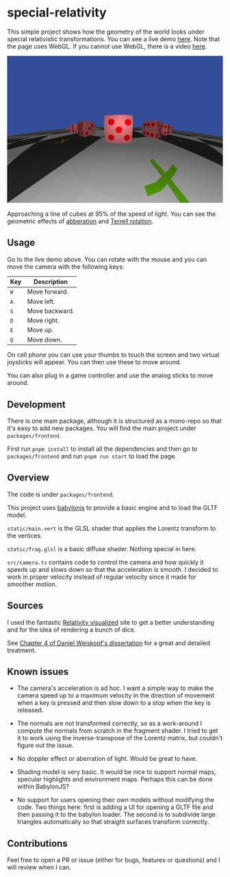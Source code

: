 # special-relativity

This simple project shows how the geometry of the world looks under
special relativistic transformations. You can see a live demo
[here](https://harrygifford.github.io/special-relativity/). Note that the
page uses WebGL. If you cannot use WebGL, there is a video
[here](https://youtu.be/109s5HbdWs0).

[![Approaching a line of cubes at 95% of the speed of light.](./assets/close-to-speed-of-light.png)](https://youtu.be/109s5HbdWs0)

Approaching a line of cubes at 95% of the speed of light. You can see the
geometric effects of [abberation](https://en.wikipedia.org/wiki/Relativistic_aberration) and [Terrell rotation](https://en.wikipedia.org/wiki/Terrell_rotation).

## Usage

Go to the live demo above. You can rotate with the mouse and you can move the
camera with the following keys:

| Key | Description |
| --- | ----------- |
| `W` | Move forward. |
| `A` | Move left. |
| `S` | Move backward. |
| `D` | Move right. |
| `E` | Move up. |
| `Q` | Move down. |

On cell phone you can use your thumbs to touch the screen and two virtual
joysticks will appear. You can then use these to move around.

You can also plug in a game controller and use the analog sticks to
move around.

## Development

There is one main package, although it is structured as a mono-repo so that
it's easy to add new packages. You will find the main project under
`packages/frontend`.

First run `pnpm install` to install all the dependencies and then go to
`packages/frontend` and run `pnpm run start` to load the page.

## Overview

The code is under `packages/frontend`.

This project uses [babylonjs](https://www.babylonjs.com/) to provide a basic
engine and to load the GLTF model.

`static/main.vert` is the GLSL shader that applies the Lorentz transform
to the vertices.

`static/frag.glsl` is a basic diffuse shader. Nothing special in here.

`src/camera.ts` contains code to control the camera and how quickly it speeds
up and slows down so that the acceleration is smooth. I decided to work in
proper velocity instead of regular velocity since it made for smoother motion.

## Sources

I used the fantastic [Relativity visualized](https://www.spacetimetravel.org/tompkins/tompkins.html) site to get a better understanding and for the idea of rendering a bunch of dice.

See [Chapter 4 of Daniel Weiskopf's dissertation](https://publikationen.uni-tuebingen.de/xmlui/bitstream/handle/10900/48159/pdf/01dissertation.pdf) for a great and detailed treatment.

## Known issues

- The camera's acceleration is ad hoc. I want a simple way to make the camera
speed up to a maximum velocity in the direction of movement when a key is
pressed and then slow down to a stop when the key is released.

- The normals are not transformed correctly, so as a work-around I compute
the normals from scratch in the fragment shader. I tried to get it to work
using the inverse-transpose of the Lorentz matrix, but couldn't figure out
the issue.

- No doppler effect or aberration of light. Would be great to have.

- Shading model is very basic. It would be nice to support normal maps,
specular highlights and environment maps. Perhaps this can be done within
BabylonJS?

- No support for users opening their own models without modifying the code.
Two things here: first is adding a UI for opening a GLTF file and then
passing it to the babylon loader. The second is to subdivide large triangles
automatically so that straight surfaces transform correctly.

## Contributions

Feel free to open a PR or issue (either for bugs, features or questions) and
I will review when I can.

